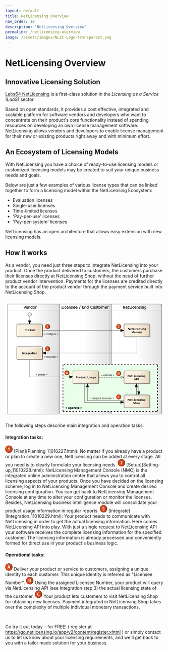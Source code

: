 ```yaml
---
layout: default
title: NetLicensing Overview
nav_order: 10
description: "NetLicensing Overview"
permalink: /netlicensing-overview
image: /assets/images/NLIC-Logo-transparent.png
---
```


NetLicensing Overview
=====================


Innovative Licensing Solution
-----------------------------

<a href="https://netlicensing.io" class="external-link">Labs64 NetLicensing</a>
is a first-class solution in the *Licensing as a Service (LaaS)* sector.

Based on open standards, it provides a cost effective, integrated and
scalable platform for software vendors and developers who want to
concentrate on their product's core functionality instead of spending
resources on developing an own license management software.  
NetLicensing allows vendors and developers to enable license management
for their new or existing products right away and with minimum effort.

An Ecosystem of Licensing Models
--------------------------------

With NetLicensing you have a choice of ready-to-use licensing models or
customized licensing models may be created to suit your unique business
needs and goals.

Below are just a few examples of various license types that can be
linked together to form a licensing model within the NetLicensing
Ecosystem:

-   Evaluation licenses
-   Single-user licenses
-   Time-limited licenses
-   'Pay-per-use' licenses
-   'Pay-per-system' licenses

NetLicensing has an open architecture that allows easy extension with
new licensing models.

How it works
------------

As a vendor, you need just three steps to integrate NetLicensing into
your product. Once the product delivered to customers, the customers
purchase their licenses directly at NetLicensing Shop, without the need
of further product vendor intervention. Payments for the licenses are
credited directly to the account of the product vendor through the
payment service built into NetLicensing Shop.

### <img src="assets/images/11010237/10977339.png" class="confluence-embedded-image image-center" />

The following steps describe main integration and operation tasks:

#### Integration tasks:

<img src="assets/images/11010237/10977336.png" class="confluence-embedded-image" />
[Plan](Planning_11010227.html): No matter if you already have a product
or plan to create a new one, NetLicensing can be added at every stage.
All you need is to clearly formulate your licensing needs.

<img src="assets/images/11010237/10977337.png" class="confluence-embedded-image" />
[Setup](Setting-up_11010228.html): NetLicensing Management Console
(NMC) is the integrated online administration center that allows you to
control all licensing aspects of your products. Once you have decided on
the licensing scheme, log in to NetLicensing Management Console and
create desired licensing configuration. You can get back to NetLicensing
Management Console at any time to alter your configuration or monitor
the licenses. Besides, NetLicensing business intelligence module will
consolidate your product usage information in regular reports.

<img src="assets/images/11010237/10977338.png" class="confluence-embedded-image" />
[Integrate](Integration_11010229.html): Your product needs to
communicate with NetLicensing in order to get the actual licensing
information. Here comes NetLicensing API into play. With just a single
request to NetLicensing API your software receives the complete
licensing information for the specified customer. The licensing
information is already processed and conveniently formed for direct use
in your product's business logic.

#### Operational tasks:

<img src="assets/images/11010237/10977335.png" class="confluence-embedded-image" />
Deliver your product or service to customers, assigning a unique
identity to each customer. This unique identity is referred as "Licensee
Number".

<img src="assets/images/11010237/10977334.png" class="confluence-embedded-image" />
Using the assigned Licensee Number, your product will query via
NetLicensing API (see Integration step 3) the actual licensing state of
the customer.

<img src="assets/images/11010237/10977333.png" class="confluence-embedded-image" />
Your product lets customers to visit NetLicensing Shop for obtaining new
licenses. Payment integrated in NetLicensing Shop takes over the
complexity of multiple individual monetary transactions.

 

Go try it out today – for FREE! ( register at
<a href="https://go.netlicensing.io/app/v2/content/register.xhtml" class="external-link">https://go.netlicensing.io/app/v2/content/register.xhtml</a>
) or simply contact us to let us know about your licensing requirements,
and we'll get back to you with a tailor made solution for your business.
